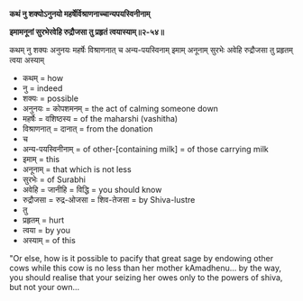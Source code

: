 **कथं नु शक्योऽनुनयो महर्षेर्विश्राणनाच्चान्यपयस्विनीनाम्**

**इमामनूनां सुरभेरवेहि रुद्रौजसा तु प्रहृतं त्वयास्याम्॥२-५४॥**

कथम् नु शक्यः अनुनयः महर्षेः विश्राणनात् च अन्य-पयस्विनाम् इमाम् अनूनाम् सुरभेः अवेहि रुद्रौजसा तु प्रहृतम् त्वया अस्याम्

- कथम् = how
- नु = indeed
- शक्यः = possible
- अनुनयः = कोपशमनम् = the act of calming someone down
- महर्षेः = वशिष्ठस्य = of the maharshi (vashitha)
- विश्राणनात् = दानात् = from the donation
- च
- अन्य-पयस्विनीनाम् = of other-[containing milk] = of those carrying milk
- इमाम् = this
- अनूनाम् = that which is not less
- सुरभेः = of Surabhi
- अवेहि = जानीहि = विद्धि = you should know
- रुद्रौजसा = रुद्र-ओजसा = शिव-तेजसा = by Shiva-lustre
- तु
- प्रहृतम् = hurt
- त्वया = by you
- अस्याम् = of this

"Or else, how is it possible to pacify that great sage by endowing other cows while this cow is no less than her mother kAmadhenu... by the way, you should realise that your seizing her owes only to the powers of shiva, but not your own...
